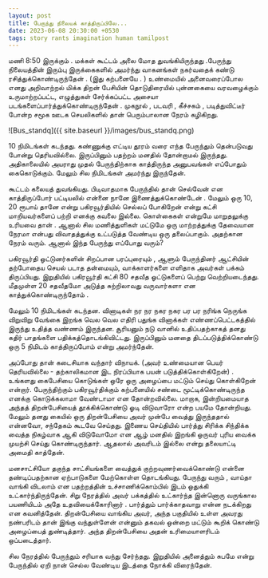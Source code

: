```yaml
---
layout: post
title: பேருந்து நிலையக் காத்திருப்பிலே...
date: 2023-06-08 20:30:00 +0530
tags: story rants imagination human tamilpost
---
```



மணி 8:50 இருக்கும் . மக்கள் கூட்டம் அலை மோத துவங்கியிருந்தது .பேருந்து நிலையத்தின் இரும்பு இருக்கைகளில் அமர்ந்து வாகனங்கள் நகர்வதைக் கண்டு ரசித்துக்கொண்டிருந்தேன் . (இது கற்பனையே . ) <!--more-->
உண்மையில் அனைவரைப்போல எனது அறிவாற்றல் மிக்க திறன் பேசியின் தொடுதிரையில் புன்னகையை வரவழைக்கும் உருமாற்றப்பட்ட, எழுத்துகள் சேர்க்கப்பட்ட அசையா படங்களைப்பார்த்துக்கொண்டிருந்தேன் . முகநூல் , படவரி , கீச்சகம் , படித்துவிட்டீர் போன்ற சமூக ஊடக செயலிகளில் தான் பெரும்பாலான நேரம் கழிகிறது.

![Bus_standq]({{ site.baseurl }}/images/bus_standq.png)

10 நிமிடங்கள் கடந்தது. கண்ணுக்கு எட்டிய தூரம் வரை எந்த பேருந்தும் தென்படுவது போன்று தெரியவில்லை. இருப்பினும் பதற்றம் மனதில் தோன்றாமல் இருந்தது. அதிகாலையில் அயராது முதல் பேருந்திற்காக காத்திருந்த அனுபவங்கள் எப்போதும் கைகொடுக்கும். மேலும் சில நிமிடங்கள் அமர்ந்து இருந்தேன்.

கூட்டம் கலையத் துவங்கியது. பிடிவாதமாக பேருந்தில் தான் செல்வேன் என காத்திருப்போர் பட்டியலில் என்னை நானே இணைத்துக்கொண்டேன் . மேலும் ஒரு 10, 20 ரூபாய் தானே என்று பகிரவூர்தியில் செல்லப் போகிறேன் என்று கட்சி மாறியவர்களைப் பற்றி எனக்கு கவலை இல்லை. கொள்கைகள் என்றுமே மாறுதலுக்கு உரியவை தான் . ஆனால்  சில மணித்துளிகள் மட்டுமே ஒரு மாற்றத்துக்கு தேவையான நேரமா என்பது விவாதத்துக்கு உட்படுத்த வேண்டிய ஒரு தலைப்பாகும். அதற்கான நேரம் வரும். ஆனால் இந்த பேருந்து எப்போது வரும்?

பகிரவூர்தி ஓட்டுனர்களின் சிறப்பான பரப்புரையும் , ஆளும் பேருந்தினர் ஆட்சியின் தற்போதைய செயல் படாத தன்மையும், வாக்காளர்களை எளிதாக அவர்கள் பக்கம் திருப்பியது. இறுதியில் பகிரவூர்தி கட்சி 80 சதவீத ஓட்டுகளைப் பெற்று வெற்றியடைந்தது. மீதமுள்ள 20 சதவீதமோ அடுத்த சுற்றிலாவது வருவார்களா என காத்துக்கொண்டிருந்தோம் .

மேலும் 10 நிமிடங்கள் கடந்தன. வினாடிகள் நர நர  நகர நகர பர பர நரிங்க நெருங்க விறுவிறு வேங்கை இறங்க வெல வெல எதிரி பதுங்க வினாக்கள் எண்ணப்பெட்டகத்தில் இருந்து உதித்த வண்ணம் இருந்தன. சூரியனும் நடு வானில் உதிப்பதற்காகத்  தனது கதிர் பாதங்களை பதிக்கத்தொடங்கிவிட்டது. இருப்பினும் மனதை திடப்படுத்திக்கொண்டு ஒரு 5 நிமிடம் காத்திருப்போம் என்று அமர்ந்தேன். 

அப்போது தான் கடைசியாக வந்தார் விநாயக். (அவர் உண்மையான  பெயர் தெரியவில்லை - தற்காலிகமான இட நிரப்பியாக பயன் படுத்திக்கொள்கிறேன்) . உங்களது கைபேசியை கொடுங்கள் ஒரே ஒரு அழைப்பை மட்டும் செய்து கொள்கிறேன் என்றார். பேருந்திற்கும் பகிரவூர்திக்கும் கற்பனையில் சண்டை மூட்டிக்கொண்டிருந்த எனக்கு கொடுக்கலாமா வேண்டாமா என தோன்றவில்லை. மாறாக, இன்றியமையாத அந்தத் திறன்பேசியைத் தூக்கிக்கொண்டு ஓடி விடுவாரோ என்ற பயமே தோன்றியது. மேலும் தனது கையில் ஒரு திறன்பேசியை அவர் முன்பே வைத்து இருந்ததால் என்னவோ, சந்தேகம் கூடவே செய்தது. இணைய செய்தியில் பார்த்து சிரிக்க சிந்திக்க வைத்த நிகழ்வாக ஆகி விடுவோமோ என ஆழ் மனதில் இறங்கி ஒருவர் புரிய வைக்க முயற்சி செய்து கொண்டிருந்தார். ஆதலால் அவரிடம் இல்லை என்று தலையாட்டி அமைதி காத்தேன். 

மனசாட்சியோ தகுந்த சாட்சியங்களை வைத்துக் குற்றவுணர்வைக்கொண்டு என்னை தண்டிப்பதற்கான ஏற்பாடுகளை மேற்கொள்ள தொடங்கியது. பேருந்து வரும் , வாய்தா வாங்கி விடலாம் என பதற்றத்தின் உச்சாணிக்கொம்பில் இடம் ஒதுக்கி உட்கார்ந்திருந்தேன். சிறு நேரத்தில் அவர் பக்கத்தில் உட்கார்ந்த இன்னொரு வருங்கால பயணியிடம் அதே உதவியைக்கோரினார் .  பார்த்தும் பார்க்காதவாறு என்ன நடக்கிறது என கவனித்தேன். திறன்பேசியை வாங்கிய அவர், அந்த பகுதியில்  உள்ள அவரது  நண்பரிடம் தான் இங்கு வந்துள்ளேன் என்னும் தகவல் ஒன்றை மட்டும் கூறிக் கொண்டு அழைப்பைத் துண்டித்தார். அந்த திறன்பேசியை அதன் உரிமையாளரிடம் ஒப்படைத்தார். 

சில நேரத்தில் பேருந்தும் சரியாக வந்து சேர்ந்தது. இறுதியில் அனைத்தும் சுபமே என்று பேருந்தில் ஏறி நான் செல்ல வேண்டிய இடத்தை நோக்கி விரைந்தேன்.
